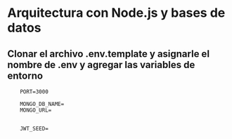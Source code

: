 # Arquitectura con Node.js y bases de datos


## Clonar el archivo .env.template y asignarle el nombre de .env y agregar las variables de entorno
`````
    PORT=3000

    MONGO_DB_NAME=
    MONGO_URL=


    JWT_SEED=
`````